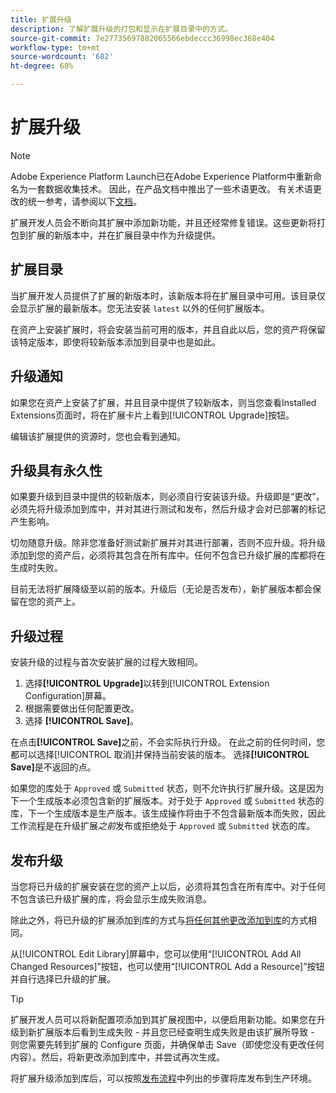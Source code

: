 ```yaml
---
title: 扩展升级
description: 了解扩展升级的打包和显示在扩展目录中的方式。
source-git-commit: 7e27735697882065566ebdeccc36998ec368e404
workflow-type: tm+mt
source-wordcount: '682'
ht-degree: 68%

---
```


# 扩展升级

>[!NOTE]
>
>Adobe Experience Platform Launch已在Adobe Experience Platform中重新命名为一套数据收集技术。 因此，在产品文档中推出了一些术语更改。 有关术语更改的统一参考，请参阅以下[文档](../../../term-updates.md)。

扩展开发人员会不断向其扩展中添加新功能，并且还经常修复错误。这些更新将打包到扩展的新版本中，并在扩展目录中作为升级提供。

## 扩展目录

当扩展开发人员提供了扩展的新版本时，该新版本将在扩展目录中可用。该目录仅会显示扩展的最新版本。您无法安装 `latest` 以外的任何扩展版本。

在资产上安装扩展时，将会安装当前可用的版本，并且自此以后，您的资产将保留该特定版本，即使将较新版本添加到目录中也是如此。

## 升级通知

如果您在资产上安装了扩展，并且目录中提供了较新版本，则当您查看Installed Extensions页面时，将在扩展卡片上看到[!UICONTROL Upgrade]按钮。

编辑该扩展提供的资源时，您也会看到通知。

## 升级具有永久性

如果要升级到目录中提供的较新版本，则必须自行安装该升级。升级即是“更改”，必须先将升级添加到库中，并对其进行测试和发布，然后升级才会对已部署的标记产生影响。

切勿随意升级。除非您准备好测试新扩展并对其进行部署，否则不应升级。将升级添加到您的资产后，必须将其包含在所有库中。任何不包含已升级扩展的库都将在生成时失败。

目前无法将扩展降级至以前的版本。升级后（无论是否发布），新扩展版本都会保留在您的资产上。

## 升级过程

安装升级的过程与首次安装扩展的过程大致相同。

1. 选择&#x200B;**[!UICONTROL Upgrade]**&#x200B;以转到[!UICONTROL Extension Configuration]屏幕。
1. 根据需要做出任何配置更改。
1. 选择 **[!UICONTROL Save]**。

在点击&#x200B;**[!UICONTROL Save]**&#x200B;之前，不会实际执行升级。 在此之前的任何时间，您都可以选择[!UICONTROL 取消]并保持当前安装的版本。 选择&#x200B;**[!UICONTROL Save]**&#x200B;是不返回的点。

如果您的库处于 `Approved` 或 `Submitted` 状态，则不允许执行扩展升级。这是因为下一个生成版本必须包含新的扩展版本。对于处于 `Approved` 或 `Submitted` 状态的库，下一个生成版本是生产版本。该生成操作将由于不包含最新版本而失败，因此工作流程是在升级扩展&#x200B;_之前_&#x200B;发布或拒绝处于 `Approved` 或 `Submitted` 状态的库。

## 发布升级

当您将已升级的扩展安装在您的资产上以后，必须将其包含在所有库中。对于任何不包含该已升级扩展的库，将会显示生成失败消息。

除此之外，将已升级的扩展添加到库的方式与[将任何其他更改添加到库](../../publishing/libraries.md)的方式相同。

从[!UICONTROL Edit Library]屏幕中，您可以使用“[!UICONTROL Add All Changed Resources]”按钮，也可以使用“[!UICONTROL Add a Resource]”按钮并自行选择已升级的扩展。

>[!TIP]
>
>扩展开发人员可以将新配置项添加到其扩展视图中，以便启用新功能。如果您在升级到新扩展版本后看到生成失败 - 并且您已经查明生成失败是由该扩展所导致 - 则您需要先转到扩展的 Configure 页面，并确保单击 Save（即使您没有更改任何内容）。然后，将新更改添加到库中，并尝试再次生成。

将扩展升级添加到库后，可以按照[发布流程](../../publishing/publishing-flow.md)中列出的步骤将库发布到生产环境。
